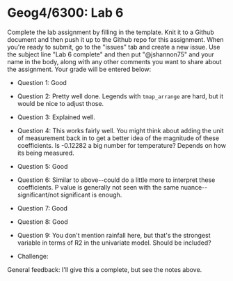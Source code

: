 # Geog4/6300: Lab 6

Complete the lab assignment by filling in the template. Knit it to a Github document and then push it up to the Github repo for this assignment. When you're ready to submit, go to the "issues" tab and create a new issue. Use the subject line "Lab 6 complete" and then put "@jshannon75" and your name in the body, along with any other comments you want to share about the assignment. Your grade will be entered below:

* Question 1: Good<p>
* Question 2: Pretty well done. Legends with `tmap_arrange` are hard, but it would be nice to adjust those.<p>
* Question 3: Explained well.<p>
* Question 4: This works fairly well. You might think about adding the unit of measurement back in to get a better idea of the magnitude of these coefficients. Is -0.12282 a big number for temperature? Depends on how its being measured.<p>
* Question 5: Good<p>
* Question 6: Similar to above--could do a little more to interpret these coefficients. P value is generally not seen with the same nuance--significant/not significant is enough.<p>
* Question 7: Good<p>
* Question 8: Good<p>
* Question 9: You don't mention rainfall here, but that's the strongest variable in terms of R2 in the univariate model. Should be included?<p>
* Challenge:<p>
<p>
General feedback: I'll give this a complete, but see the notes above.
